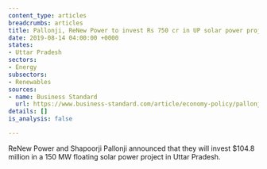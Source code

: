 ```yaml
---
content_type: articles
breadcrumbs: articles
title: Pallonji, ReNew Power to invest Rs 750 cr in UP solar power project
date: 2019-08-14 04:00:00 +0000
states:
- Uttar Pradesh
sectors:
- Energy
subsectors:
- Renewables
sources:
- name: Business Standard
  url: https://www.business-standard.com/article/economy-policy/pallonji-renew-power-to-invest-rs-750-cr-in-up-solar-power-project-119080600953_1.html
details: []
is_analysis: false

---
```

ReNew Power and Shapoorji Pallonji announced that they will invest $104.8 million in a 150 MW floating solar power project in Uttar Pradesh.